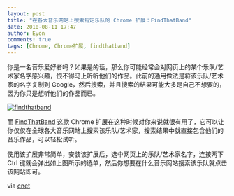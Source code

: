 ```yaml
---
layout: post
title: "在各大音乐网站上搜索指定乐队的 Chrome 扩展：FindThatBand"
date: 2010-08-11 17:47
author: Eyon
comments: true
tags: [Chrome, Chrome扩展, findthatband]
---
```

你是一名音乐爱好者吗？如果是的话，那么你可能经常会对网页上的某个乐队/艺术家名字感兴趣，恨不得马上听听他们的作品。此前的通用做法是将该乐队/艺术家的名字复制到 Google，然后搜索，并且搜索的结果可能大多是自己不想要的，因为你只是想听他们的作品而已。

<a href="http://img.chromi.org/2010/08/findthatband.png">![](http://img.chromi.org/2010/08/findthatband-550x349.png "findthatband")</a>

而 [FindThatBand](https://chrome.google.com/extensions/detail/jjmgikmcoglcjheikgehfopmjcgocofj) 这款 Chrome 扩展在这种时候对你来说就很有用了，它可以让你仅仅在全球各大音乐网站上搜索该乐队/艺术家，搜索结果中就直接包含他们的音乐作品，可以轻松试听。

使用该扩展非常简单，安装该扩展后，选中网页上的乐队/艺术家名字，连按两下 Ctrl 键就会弹出如上图所示的选单，然后你想要在什么音乐网站搜索该乐队就点击该网站即可。

via [cnet](http://download.cnet.com/8301-2007_4-20013121-12.html)



